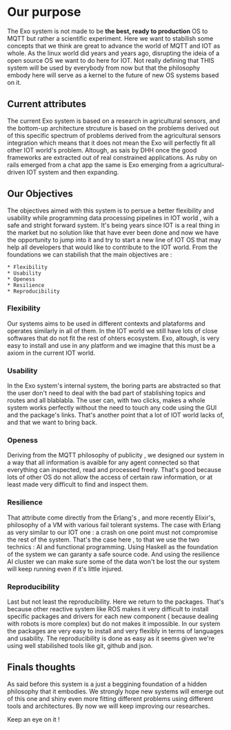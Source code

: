 # Our purpose 

The Exo system is not made to be **the best, ready to production** OS to MQTT but rather a scientific experiment. 
Here we want to stabilish some concepts that we think are great to advance the world of MQTT and IOT as whole. 
As the linux world did years and years ago, disrupting the ideia of a open source OS we want to do here for IOT. 
Not really defining that THIS system will be used by everybody from now but that the philosophy embody here will 
serve as a kernel to the future of new OS systems based on it. 

## Current attributes 

The current Exo system is based on a research in agricultural sensors, and the bottom-up architecture strcuture is 
based on the problems derived out of this specific spectrum of problems derived from the agricultural sensors integration
which means that it does not mean the Exo will perfectly fit all other IOT world's problem. Altough, as sais by DHH 
once the good frameworks are extracted out of real constrained applications. As ruby on rails emerged from a chat 
app the same is Exo emerging from a agricultural-driven IOT system and then expanding. 

## Our Objectives 

The objectives aimed with this system is to persue a better flexibility and usability while programming data 
processing pipelines in IOT world , wih a safe and stright forward system. It's being years since IOT is a real 
thing in the market but no solution like that have ever been done and now we have the opportunity to jump into it 
and try to start a new line of IOT OS that may help all developers that would like to contribute to the IOT world. 
From the foundations we can stabilish that the main objectives are : 

	* Flexibility
	* Usability 
	* Openess 
	* Resilience 
	* Reproducibility

### Flexibility

Our systems aims to be used in different contexts and plataforms and operates similarly in all of them. In the IOT
world we still have lots of close softwares that do not fit the rest of ohters ecosystem. Exo, altough, is very 
easy to install and use in any platform and we imagine that this must be a axiom in the current IOT world. 

### Usability 

In the Exo system's internal system, the boring parts are abstracted so that the user don't need to deal with 
the bad part of stablishing topics and routes and all blablabla. The user can, with two clicks, makes a whole
system works perfectly without the need to touch any code using the GUI and the package's links. That's another point
that a lot of IOT world lacks of, and that we want to bring back.

### Openess

Deriving from the MQTT philosophy of publicity , we designed our system in a way that all information is avaible 
for any agent connected so that everything can inspected, read and processed freely. That's good because lots of 
other OS do not allow the access of certain raw information, or at least made very difficult to find and inspect them.


### Resilience 

That attribute come directly from the Erlang's , and more recently Elixir's, philosophy of a VM with various fail 
tolerant systems. The case with Erlang as very similar to our IOT one : a crash on one point must not compromise the 
rest of the system. That's the case here , to that we use the two technics : AI and functional programming. 
Using Haskell as the foundation of the system we can garanty a safe source code. And using the resilience AI cluster
we can make sure some of the data won't be lost the our system will keep running even if it's little injured.


### Reproducibility

Last but not least the reproducibility. Here we return to the packages. That's because other reactive system like ROS
makes it very difficult to install specific packages and drivers for each new component ( because dealing with robots 
is more complex) but do not makes it impossible. In our system the packages are very easy to install and very flexibly 
in terms of languages and usability. The reproducibility is done as easy as it seems given we're using well stabilished 
tools like git, github and json. 


## Finals thoughts

As said before this system is a just a beggining foundation of a hidden philosophy that it embodies. We strongly hope new systems
will emerge out of this one and shiny even more fitting different problems using different tools and architectures. By now we will
keep improving our researches. 

Keep an eye on it ! 


